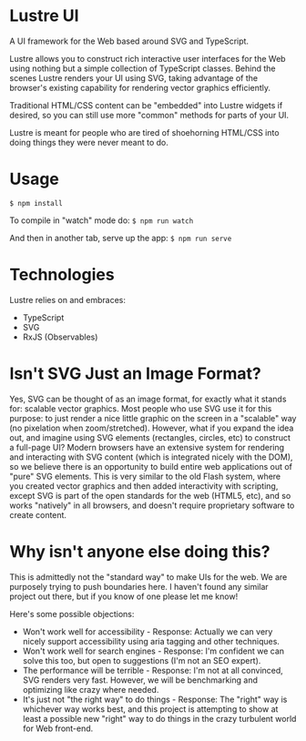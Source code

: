 # Lustre UI
A UI framework for the Web based around SVG and TypeScript.

Lustre allows you to construct rich interactive user interfaces for the Web using nothing but a simple collection of TypeScript classes. Behind the scenes Lustre renders your UI using SVG, taking advantage of the browser's existing capability for rendering vector graphics efficiently.

Traditional HTML/CSS content can be "embedded" into Lustre widgets if desired, so you can still use more "common" methods for parts of your UI.

Lustre is meant for people who are tired of shoehorning HTML/CSS into doing things they were never meant to do.

# Usage
`$ npm install`

To compile in "watch" mode do:
`$ npm run watch`

And then in another tab, serve up the app:
`$ npm run serve`

# Technologies
Lustre relies on and embraces:

* TypeScript
* SVG
* RxJS (Observables)

# Isn't SVG Just an Image Format?
Yes, SVG can be thought of as an image format, for exactly what it stands for: scalable vector graphics. Most people who use SVG use it for this purpose: to just render a nice little graphic on the screen in a "scalable" way (no pixelation when zoom/stretched). However, what if you expand the idea out, and imagine using SVG elements (rectangles, circles, etc) to construct a full-page UI? Modern browsers have an extensive system for rendering and interacting with SVG content (which is integrated nicely with the DOM), so we believe there is an opportunity to build entire web applications out of "pure" SVG elements. This is very similar to the old Flash system, where you created vector graphics and then added interactivity with scripting, except SVG is part of the open standards for the web (HTML5, etc), and so works "natively" in all browsers, and doesn't require proprietary software to create content.

# Why isn't anyone else doing this?
This is admittedly not the "standard way" to make UIs for the web. We are purposely trying to push boundaries here. I haven't found any similar project out there, but if you know of one please let me know!

Here's some possible objections:
  * Won't work well for accessibility - Response: Actually we can very nicely support accessibility using aria tagging and other techniques.
  * Won't work well for search engines - Response: I'm confident we can solve this too, but open to suggestions (I'm not an SEO expert).
  * The performance will be terrible - Response: I'm not at all convinced, SVG renders very fast. However, we will be benchmarking and optimizing like crazy where needed.
  * It's just not "the right way" to do things - Response: The "right" way is whichever way works best, and this project is attempting to show at least a possible new "right" way to do things in the crazy turbulent world for Web front-end.
  
